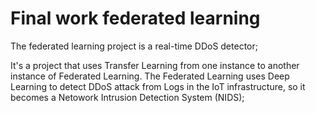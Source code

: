 # Final work federated learning
The federated learning project is a real-time DDoS detector;

It's a project that uses Transfer Learning from one instance to another instance of Federated Learning. The Federated Learning uses Deep Learning to detect DDoS attack from Logs in the IoT infrastructure, so it becomes a Netowork Intrusion Detection System (NIDS);
